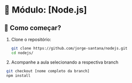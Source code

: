 # 📘 Módulo: [Node.js]

## 🚀 Como começar?

1. Clone o repositório:

   ```bash
   git clone https://github.com/jorge-santana/nodejs.git
   cd nodejs/
   ```

2. Acompanhe a aula selecionando a respectiva branch

```bash
 git checkout [nome completo da branch]
 npm install
```